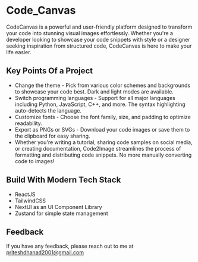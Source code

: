
# Code_Canvas

CodeCanvas is a powerful and user-friendly platform designed to transform your code into stunning visual images effortlessly. Whether you're a developer looking to showcase your code snippets with style or a designer seeking inspiration from structured code, CodeCanvas is here to make your life easier.


## Key Points Of a Project 

- Change the theme - Pick from various color schemes and backgrounds to showcase your code best. Dark and light modes are available.
- Switch programming languages - Support for all major languages including Python, JavaScript, C++, and more. The syntax highlighting auto-detects the language.
- Customize fonts - Choose the font family, size, and padding to optimize readability.
- Export as PNGs or SVGs - Download your code images or save them to the clipboard for easy sharing.
- Whether you're writing a tutorial, sharing code samples on social media, or creating documentation, Code2Image streamlines the process of formatting and distributing code snippets. No more manually converting code to images!

## Build With Modern Tech Stack 

- ReactJS
- TailwindCSS
- NextUI as an UI Component Library 
- Zustand for simple state management

## Feedback

If you have any feedback, please reach out to me at priteshdhanad2001@gmail.com

